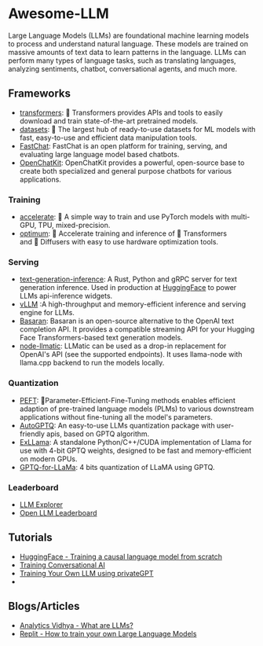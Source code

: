 # Awesome-LLM

Large Language Models (LLMs) are foundational machine learning models to process and understand natural language. These models are trained on massive amounts of text data to learn patterns in the language. LLMs can perform many types of language tasks, such as translating languages, analyzing sentiments, chatbot, conversational agents, and much more.



## Frameworks

* [transformers](https://github.com/huggingface/text-generation-inference): 🤗 Transformers provides APIs and tools to easily download and train state-of-the-art pretrained models.
* [datasets](https://github.com/huggingface/datasets): 🤗 The largest hub of ready-to-use datasets for ML models with fast, easy-to-use and efficient data manipulation tools.
* [FastChat](https://github.com/lm-sys/FastChat): FastChat is an open platform for training, serving, and evaluating large language model based chatbots.
* [OpenChatKit](https://github.com/togethercomputer/OpenChatKit): OpenChatKit provides a powerful, open-source base to create both specialized and general purpose chatbots for various applications.

### Training

* [accelerate](https://github.com/huggingface/accelerate): 🚀 A simple way to train and use PyTorch models with multi-GPU, TPU, mixed-precision.
* [optimum](https://github.com/huggingface/optimum): 🚀 Accelerate training and inference of 🤗 Transformers and 🤗 Diffusers with easy to use hardware optimization tools.

### Serving

* [text-generation-inference](https://github.com/huggingface/text-generation-inference): A Rust, Python and gRPC server for text generation inference. Used in production at [HuggingFace](https://huggingface.co/) to power LLMs api-inference widgets.
* [vLLM](https://github.com/vllm-project/vllm) :A high-throughput and memory-efficient inference and serving engine for LLMs.
* [Basaran](https://github.com/hyperonym/basaran): Basaran is an open-source alternative to the OpenAI text completion API. It provides a compatible streaming API for your Hugging Face Transformers-based text generation models.
* [node-llmatic](https://github.com/fardjad/node-llmatic): LLMatic can be used as a drop-in replacement for OpenAI's API (see the supported endpoints). It uses llama-node with llama.cpp backend to run the models locally.

### Quantization

* [PEFT](https://github.com/huggingface/peft): 🤗Parameter-Efficient-Fine-Tuning methods enables efficient adaption of pre-trained language models (PLMs) to various downstream applications without fine-tuning all the model's parameters. 
* [AutoGPTQ](https://github.com/PanQiWei/AutoGPTQ): An easy-to-use LLMs quantization package with user-friendly apis, based on GPTQ algorithm.
* [ExLLama](https://github.com/turboderp/exllama): A standalone Python/C++/CUDA implementation of Llama for use with 4-bit GPTQ weights, designed to be fast and memory-efficient on modern GPUs.
* [GPTQ-for-LLaMa](https://github.com/qwopqwop200/GPTQ-for-LLaMa): 4 bits quantization of LLaMA using GPTQ.

### Leaderboard

* [LLM Explorer](https://llm.extractum.io/)
* [Open LLM Leaderboard](https://huggingface.co/spaces/HuggingFaceH4/open_llm_leaderboard)


## Tutorials

* [HuggingFace - Training a causal language model from scratch](https://huggingface.co/learn/nlp-course/chapter7/6)
* [Training Conversational AI](https://erichartford.com/meet-samantha)
* [Training Your Own LLM using privateGPT](https://levelup.gitconnected.com/training-your-own-llm-using-privategpt-f36f0c4f01ec)
* 
    

## Blogs/Articles

* [Analytics Vidhya - What are LLMs?](https://www.analyticsvidhya.com/blog/2023/03/an-introduction-to-large-language-models-llms/)
* [Replit - How to train your own Large Language Models](https://blog.replit.com/llm-training)
  



